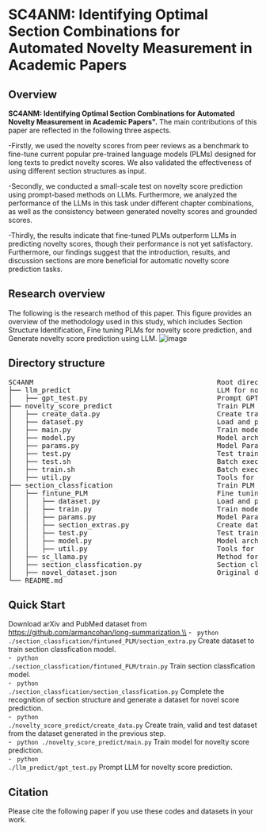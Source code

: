 # SC4ANM: Identifying Optimal Section Combinations for Automated Novelty Measurement in Academic Papers  


## Overview
<b>SC4ANM: Identifying Optimal Section Combinations for Automated Novelty Measurement in Academic Papers".</b>
The main contributions of this paper are reflected in the following three aspects.

-Firstly, we used the novelty scores from peer reviews as a benchmark to fine-tune current popular pre-trained language models (PLMs) designed for long texts to predict novelty scores. We also validated the effectiveness of using different section structures as input.

-Secondly, we conducted a small-scale test on novelty score prediction using prompt-based methods on LLMs. Furthermore, we analyzed the performance of the LLMs in this task under different chapter combinations, as well as the consistency between generated novelty scores and grounded scores.

-Thirdly, the results indicate that fine-tuned PLMs outperform LLMs in predicting novelty scores, though their performance is not yet satisfactory. Furthermore, our findings suggest that the introduction, results, and discussion sections are more beneficial for automatic novelty score prediction tasks.
## Research overview
The following is the research method of this paper. This figure provides an overview of the methodology used in this study,  which includes Section Structure Identification, Fine tuning PLMs for novelty score prediction, and Generate novelty score prediction using LLM.
![image](https://github.com/user-attachments/assets/40f269d0-09f6-4b22-979d-d32de7e15228)

## Directory structure

<pre>
SC4ANM                                            Root directory
├── llm_predict                                   LLM for novelty score prediction
│   ├── gpt_test.py                               Prompt GPT-3.5 and GPT-4
├── novelty_score_predict                         Train PLM for predict novelty score
│   ├── create_data.py                            Create train, valid and test dataset
│   ├── dataset.py                                Load and process data
│   ├── main.py                                   Train model
│   ├── model.py                                  Model architecture
│   ├── params.py                                 Model Parameters
│   ├── test.py                                   Test trained model on testset
│   ├── test.sh                                   Batch execution testing
│   ├── train.sh                                  Batch execution training
│   ├── util.py                                   Tools for training and testing
├── section_classfication                         Train PLM for section structure identification
│   ├── fintune_PLM                               Fine tuning SciBERT
│   │   ├── dataset.py                            Load and process data
│   │   ├── train.py                              Train model
│   │   ├── params.py                             Model Parameters
│   │   ├── section_extras.py                     Create dataset
│   │   ├── test.py                               Test trained model on testset
│   │   ├── model.py                              Model architecture
│   │   ├── util.py                               Tools for training and testing
│   ├── sc_llama.py                               Method for prompting llama3, identifing main text and using PLM
│   ├── section_classfication.py                  Section classfication on our data
│   ├── novel_dataset.json                        Original dataset
└── README.md
</pre>

## Quick Start
<b> </b>
    Download arXiv and PubMed dataset from https://github.com/armancohan/long-summarization.\\
    - <code> python ./section_classfication/fintuned_PLM/section_extra.py</code>  Create dataset to train section classfication model.<br>
    - <code> python ./section_classfication/fintuned_PLM/train.py</code>  Train section classfication model.<br>
    - <code> python ./section_classfication/section_classfication.py</code>  Complete the recognition of section structure and generate a dataset for novel score prediction.<br>
    - <code> python ./novelty_score_predict/create_data.py</code>  Create train, valid and test dataset from the dataset generated in the previous step.<br>
    - <code> python ./novelty_score_predict/main.py</code> Train model for novelty score prediction.<br>
    - <code> python ./llm_predict/gpt_test.py</code> Prompt LLM for novelty score prediction.<br>
## Citation
Please cite the following paper if you use these codes and datasets in your work.

> 
